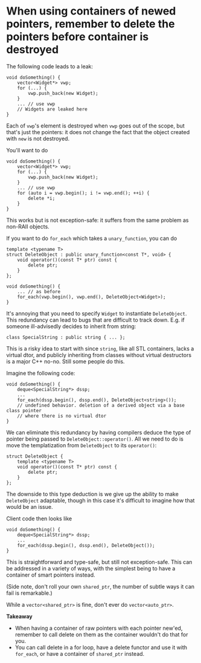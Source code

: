 # When using containers of newed pointers, remember to delete the pointers before container is destroyed

The following code leads to a leak:
```
void doSomething() {
    vector<Widget*> vwp;
    for (...) {
        vwp.push_back(new Widget);
    }
    ... // use vwp
    // Widgets are leaked here
}
```
Each of `vwp`'s element is destroyed when `vwp` goes out of the scope, but that's just the pointers: it does not change the fact that the object created with `new` is not destroyed.

You'll want to do
```
void doSomething() {
    vector<Widget*> vwp;
    for (...) {
        vwp.push_back(new Widget);
    }
    ... // use vwp
    for (auto i = vwp.begin(); i != vwp.end(); ++i) {
        delete *i;
    }
}
```

This works but is not exception-safe: it suffers from the same problem as non-RAII objects.

If you want to do `for_each` which takes a `unary_function`, you can do

```
template <typename T>
struct DeleteObject : public unary_function<const T*, void> {
    void operator()(const T* ptr) const {
        delete ptr;
    }
};

void doSomething() {
    ... // as before
    for_each(vwp.begin(), vwp.end(), DeleteObject<Widget>);
}
```

It's annoying that you need to specify `Widget` to instantiate `DeleteObject`.
This redundancy can lead to bugs that are difficult to track down.
E.g. if someone ill-advisedly decides to inherit from string:

```
class SpecialString : public string { ... };
```
This is a risky idea to start with since `string`, like all STL containers, lacks a virtual dtor, and publicly inheriting from classes without virtual destructors is a major C++ no-no.
Still some people do this.

Imagine the following code:
```
void doSomething() {
    deque<SpecialString*> dssp;
    ...
    for_each(dssp.begin(), dssp.end(), DeleteObject<string>());
    // undefined behavior. deletion of a derived object via a base class pointer
    // where there is no virtual dtor
}
```

We can eliminate this redundancy by having compilers deduce the type of pointer being passed to `DeleteObject::operator()`.
All we need to do is move the templatization from `DeleteObject` to its `operator()`:
```
struct DeleteObject {
    template <typename T>
    void operator()(const T* ptr) const {
        delete ptr;
    }
};
```
The downside to this type deduction is we give up the ability to make `DeleteObject` adaptable, though in this case it's difficult to imagine how that would be an issue.

Client code then looks like
```
void doSomething() {
    deque<SpecialString*> dssp;
    ...
    for_each(dssp.begin(), dssp.end(), DeleteObject());
}
```
This is straightforward and type-safe, but still not exception-safe.
This can be addressed in a variety of ways, with the simplest being to have a container of smart pointers instead.

(Side note, don't roll your own `shared_ptr`, the number of subtle ways it can fail is remarkable.)

While a `vector<shared_ptr>` is fine, don't ever do `vector<auto_ptr>`.

**Takeaway**
* When having a container of raw pointers with each pointer new'ed, remember to call delete on them as the container wouldn't do that for you.
* You can call delete in a for loop, have a delete functor and use it with `for_each`, or have a container of `shared_ptr` instead.

